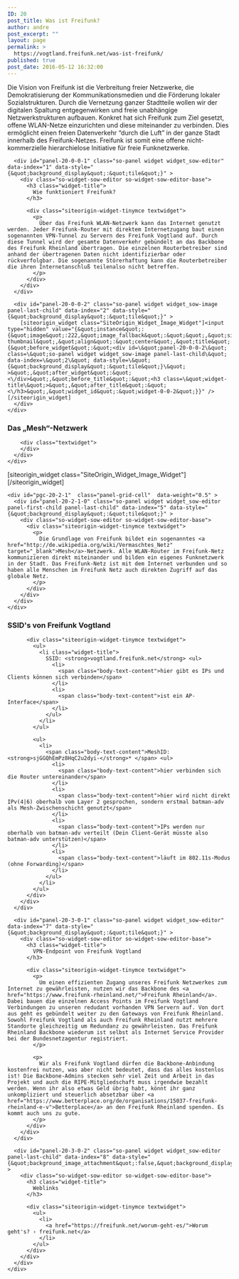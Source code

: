 ```yaml
---
ID: 20
post_title: Was ist Freifunk?
author: andre
post_excerpt: ""
layout: page
permalink: >
  https://vogtland.freifunk.net/was-ist-freifunk/
published: true
post_date: 2016-05-12 16:32:00
---
```

<div id="pl-20"  class="panel-layout" >
  <div id="pg-20-0"  class="panel-grid panel-no-style" >
    <div id="pgc-20-0-0"  class="panel-grid-cell"  data-weight="1" >
      <div id="panel-20-0-0-0" class="so-panel widget widget_sow-editor panel-first-child" data-index="0" data-style="{&quot;background_display&quot;:&quot;tile&quot;}" >
        <div class="so-widget-sow-editor so-widget-sow-editor-base">
          <div class="siteorigin-widget-tinymce textwidget">
            <p>
              Die Vision von Freifunk ist die Verbreitung freier Netzwerke, die Demokratisierung der Kommunikationsmedien und die Förderung lokaler Sozialstrukturen. Durch die Vernetzung ganzer Stadtteile wollen wir der digitalen Spaltung entgegenwirken und freie unabhängige Netzwerkstrukturen aufbauen. Konkret hat sich Freifunk zum Ziel gesetzt, offene WLAN-Netze einzurichten und diese miteinander zu verbinden. Dies ermöglicht einen freien Datenverkehr “durch die Luft” in der ganze Stadt innerhalb des Freifunk-Netzes. Freifunk ist somit eine offene nicht-kommerzielle hierarchielose Initiative für freie Funknetzwerke.
            </p>
          </div>
        </div>
      </div>
      
      <div id="panel-20-0-0-1" class="so-panel widget widget_sow-editor" data-index="1" data-style="{&quot;background_display&quot;:&quot;tile&quot;}" >
        <div class="so-widget-sow-editor so-widget-sow-editor-base">
          <h3 class="widget-title">
            Wie funktioniert Freifunk?
          </h3>
          
          <div class="siteorigin-widget-tinymce textwidget">
            <p>
              Über das Freifunk WLAN-Netzwerk kann das Internet genutzt werden. Jeder Freifunk-Router mit direktem Internetzugang baut einen sogenannten VPN-Tunnel zu Servern des Freifunk Vogtland auf. Durch diese Tunnel wird der gesamte Datenverkehr gebündelt an das Backbone des Freifunk Rheinland übertragen. Die einzelnen Routerbetreiber sind anhand der übertragenen Daten nicht identifizierbar oder rückverfolgbar. Die sogenannte Störerhaftung kann die Routerbetreiber die ihren Internetanschluß teilenalso nicht betreffen. 
            </p>
          </div>
        </div>
      </div>
      
      <div id="panel-20-0-0-2" class="so-panel widget widget_sow-image panel-last-child" data-index="2" data-style="{&quot;background_display&quot;:&quot;tile&quot;}" >
        [siteorigin_widget class="SiteOrigin_Widget_Image_Widget"]<input type="hidden" value="{&quot;instance&quot;:{&quot;image&quot;:222,&quot;image_fallback&quot;:&quot;&quot;,&quot;size&quot;:&quot;post-thumbnail&quot;,&quot;align&quot;:&quot;center&quot;,&quot;title&quot;:&quot;&quot;,&quot;title_position&quot;:&quot;hidden&quot;,&quot;alt&quot;:&quot;&quot;,&quot;url&quot;:&quot;&quot;,&quot;bound&quot;:true,&quot;_sow_form_id&quot;:&quot;58a4c0f53f3d1&quot;,&quot;new_window&quot;:false,&quot;full_width&quot;:false},&quot;args&quot;:{&quot;before_widget&quot;:&quot;<div id=\&quot;panel-20-0-0-2\&quot; class=\&quot;so-panel widget widget_sow-image panel-last-child\&quot; data-index=\&quot;2\&quot; data-style=\&quot;{&quot;background_display&quot;:&quot;tile&quot;}\&quot; >&quot;,&quot;after_widget&quot;:&quot;<\/div>&quot;,&quot;before_title&quot;:&quot;<h3 class=\&quot;widget-title\&quot;>&quot;,&quot;after_title&quot;:&quot;<\/h3>&quot;,&quot;widget_id&quot;:&quot;widget-0-0-2&quot;}}" />[/siteorigin_widget]
      </div>
    </div>
  </div>
  
  <div id="pg-20-1"  class="panel-grid panel-no-style" >
    <div id="pgc-20-1-0"  class="panel-grid-cell"  data-weight="1" >
      <div id="panel-20-1-0-0" class="so-panel widget widget_text panel-first-child panel-last-child" data-index="3" data-style="{&quot;background_display&quot;:&quot;tile&quot;}" >
        <h3 class="widget-title">
          Das „Mesh“-Netzwerk
        </h3>
        
        <div class="textwidget">
        </div>
      </div>
    </div>
  </div>
  
  <div id="pg-20-2"  class="panel-grid panel-no-style" >
    <div id="pgc-20-2-0"  class="panel-grid-cell"  data-weight="0.5" >
      <div id="panel-20-2-0-0" class="so-panel widget widget_sow-image panel-first-child panel-last-child" data-index="4" data-style="{&quot;background_display&quot;:&quot;tile&quot;}" >
        [siteorigin_widget class="SiteOrigin_Widget_Image_Widget"]<input type="hidden" value="{&quot;instance&quot;:{&quot;image&quot;:21,&quot;image_fallback&quot;:&quot;&quot;,&quot;size&quot;:&quot;full&quot;,&quot;align&quot;:&quot;default&quot;,&quot;title&quot;:&quot;&quot;,&quot;title_position&quot;:&quot;hidden&quot;,&quot;alt&quot;:&quot;&quot;,&quot;url&quot;:&quot;&quot;,&quot;bound&quot;:true,&quot;_sow_form_id&quot;:&quot;58a4c06e7f627&quot;,&quot;new_window&quot;:false,&quot;full_width&quot;:false},&quot;args&quot;:{&quot;before_widget&quot;:&quot;<div id=\&quot;panel-20-2-0-0\&quot; class=\&quot;so-panel widget widget_sow-image panel-first-child panel-last-child\&quot; data-index=\&quot;4\&quot; data-style=\&quot;{&quot;background_display&quot;:&quot;tile&quot;}\&quot; >&quot;,&quot;after_widget&quot;:&quot;<\/div>&quot;,&quot;before_title&quot;:&quot;<h3 class=\&quot;widget-title\&quot;>&quot;,&quot;after_title&quot;:&quot;<\/h3>&quot;,&quot;widget_id&quot;:&quot;widget-2-0-0&quot;}}" />[/siteorigin_widget]
      </div>
    </div>
    
    <div id="pgc-20-2-1"  class="panel-grid-cell"  data-weight="0.5" >
      <div id="panel-20-2-1-0" class="so-panel widget widget_sow-editor panel-first-child panel-last-child" data-index="5" data-style="{&quot;background_display&quot;:&quot;tile&quot;}" >
        <div class="so-widget-sow-editor so-widget-sow-editor-base">
          <div class="siteorigin-widget-tinymce textwidget">
            <p>
              Die Grundlage von Freifunk bildet ein sogenanntes <a href="http://de.wikipedia.org/wiki/Vermaschtes_Netz" target="_blank">Mesh</a>-Netzwerk. Alle WLAN-Router im Freifunk-Netz kommunizieren direkt miteinander und bilden ein eigenes Funknetzwerk in der Stadt. Das Freifunk-Netz ist mit dem Internet verbunden und so haben alle Menschen im Freifunk Netz auch direkten Zugriff auf das globale Netz.
            </p>
          </div>
        </div>
      </div>
    </div>
  </div>
  
  <div id="pg-20-3"  class="panel-grid panel-no-style" >
    <div id="pgc-20-3-0"  class="panel-grid-cell"  data-weight="1" >
      <div id="panel-20-3-0-0" class="so-panel widget widget_sow-editor panel-first-child" data-index="6" data-style="{&quot;background_image_attachment&quot;:false,&quot;background_display&quot;:&quot;tile&quot;}" >
        <div class="so-widget-sow-editor so-widget-sow-editor-base">
          <h3 class="widget-title">
            SSID's von Freifunk Vogtland
          </h3>
          
          <div class="siteorigin-widget-tinymce textwidget">
            <ul>
              <li class="widget-title">
                SSID: <strong>vogtland.freifunk.net</strong> <ul>
                  <li>
                    <span class="body-text-content">hier gibt es IPs und Clients können sich verbinden</span>
                  </li>
                  <li>
                    <span class="body-text-content">ist ein AP-Interface</span>
                  </li>
                </ul>
              </li>
            </ul>
            
            <ul>
              <li>
                <span class="body-text-content">MeshID: <strong>sjGGQhEmPz8HqC2u2dyi-</strong>* </span> <ul>
                  <li>
                    <span class="body-text-content">hier verbinden sich die Router untereinander</span>
                  </li>
                  <li>
                    <span class="body-text-content">hier wird nicht direkt IPv(4|6) oberhalb vom Layer 2 gesprochen, sondern erstmal batman-adv als Mesh-Zwischenschicht genutzt</span>
                  </li>
                  <li>
                    <span class="body-text-content">IPs werden nur oberhalb von batman-adv verteilt (Dein Client-Gerät müsste also batman-adv unterstützen)</span>
                  </li>
                  <li>
                    <span class="body-text-content">läuft im 802.11s-Modus (ohne Forwarding)</span>
                  </li>
                </ul>
              </li>
            </ul>
          </div>
        </div>
      </div>
      
      <div id="panel-20-3-0-1" class="so-panel widget widget_sow-editor" data-index="7" data-style="{&quot;background_display&quot;:&quot;tile&quot;}" >
        <div class="so-widget-sow-editor so-widget-sow-editor-base">
          <h3 class="widget-title">
            VPN-Endpoint von Freifunk Vogtland
          </h3>
          
          <div class="siteorigin-widget-tinymce textwidget">
            <p>
              Um einen effizienten Zugang unseres Freifunk Netzwerkes zum Internet zu gewährleisten, nutzen wir das Backbone des <a href="https://www.freifunk-rheinland.net/">Freifunk Rheinland</a>. Dabei bauen die einzelnen Access Points im Freifunk Vogtland Verbindungen zu unseren redudant vorhanden VPN Servern auf. Von dort aus geht es gebündelt weiter zu den Gateways von Freifunk Rheinland. Sowohl Freifunk Vogtland als auch Freifunk Rheinland nutzt mehrere Standorte gleichzeitig um Redundanz zu gewährleisten. Das Freifunk Rheinland Backbone wiederum ist selbst als Internet Service Provider bei der Bundesnetzagentur registriert.
            </p>
            
            <p>
              Wir als Freifunk Vogtland dürfen die Backbone-Anbindung kostenfrei nutzen, was aber nicht bedeutet, dass das alles kostenlos ist! Die Backbone-Admins stecken sehr viel Zeit und Arbeit in das Projekt und auch die RIPE-Mitgliedschaft muss irgendwie bezahlt werden. Wenn ihr also etwas Geld übrig habt, könnt ihr ganz unkompliziert und steuerlich absetzbar über <a href="https://www.betterplace.org/de/organisations/15037-freifunk-rheinland-e-v">Betterplace</a> an den Freifunk Rheinland spenden. Es kommt auch uns zu gute.
            </p>
          </div>
        </div>
      </div>
      
      <div id="panel-20-3-0-2" class="so-panel widget widget_sow-editor panel-last-child" data-index="8" data-style="{&quot;background_image_attachment&quot;:false,&quot;background_display&quot;:&quot;tile&quot;}" >
        <div class="so-widget-sow-editor so-widget-sow-editor-base">
          <h3 class="widget-title">
            Weblinks
          </h3>
          
          <div class="siteorigin-widget-tinymce textwidget">
            <ul>
              <li>
                <a href="https://freifunk.net/worum-geht-es/">Worum geht's? › freifunk.net</a>
              </li>
            </ul>
          </div>
        </div>
      </div>
    </div>
  </div>
</div>